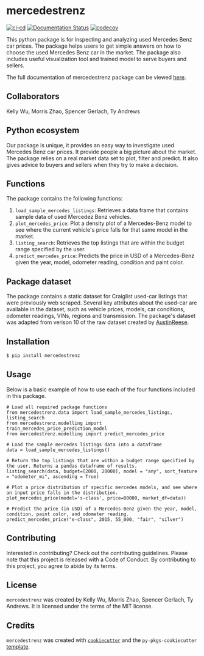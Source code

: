 # mercedestrenz
[![ci-cd](https://github.com/UBC-MDS/mercedestrenz/actions/workflows/ci-cd.yml/badge.svg)](https://github.com/UBC-MDS/mercedestrenz/actions/workflows/ci-cd.yml)
[![Documentation Status](https://readthedocs.org/projects/mercedestrenz/badge/?version=latest)](https://mercedestrenz.readthedocs.io/en/latest/?badge=latest)
[![codecov](https://codecov.io/gh/UBC-MDS/mercedestrenz/branch/main/graph/badge.svg?token=gGCFt30coe)](https://codecov.io/gh/UBC-MDS/mercedestrenz)

This python package is for inspecting and analyzing used Mercedes Benz car prices. The package helps users to get simple answers on how to choose the used Mercedes Benz car in the market. The package also includes useful visualization tool and trained model to serve buyers and sellers.

The full documentation of mercedestrenz package can be viewed [here](https://mercedestrenz.readthedocs.io/en/latest/index.html).

## Collaborators

Kelly Wu, Morris Zhao, Spencer Gerlach, Ty Andrews

## Python ecosystem

Our package is unique, it provides an easy way to investigate used Mercedes Benz car prices. It provide people a big picture about the market. The package relies on a real market data set to plot, filter and predict. It also gives advice to buyers and sellers when they try to make a decision.

## Functions

The package contains the following functions: 
1. `load_sample_mercedes_listings`: Retrieves a data frame that contains sample data of used Mercedez Benz vehicles.
2. `plot_mercedes_price`: Plot a density plot of a Mercedes-Benz model to see where the current vehicle's price falls for that same model in the market.
3. `listing_search`: Retrieves the top listings that are within the budget range specified by the user.
4. `predict_mercedes_price`: Predicts the price in USD of a Mercedes-Benz given the year, model, odometer reading, condition and paint color.

## Package dataset

The package contains a static dataset for Craiglist used-car listings that were previously web scraped. Several key attributes about the used-car are available in the dataset, such as vehicle prices, models, car conditions, odometer readings, VINs, regions and transmission. The package's dataset was adapted from verison 10 of the raw dataset created by [AustinReese](https://github.com/AustinReese/UsedVehicleSearch).

## Installation

```bash
$ pip install mercedestrenz
```

## Usage

Below is a basic example of how to use each of the four functions included in this package.

```
# Load all required package functions
from mercedestrenz.data import load_sample_mercedes_listings, listing_search
from mercedestrenz.modelling import train_mercedes_price_prediction_model
from mercedestrenz.modelling import predict_mercedes_price

# Load the sample mercedes listings data into a dataframe
data = load_sample_mercedes_listings()

# Return the top listings that are within a budget range specified by the user. Returns a pandas dataframe of results.
listing_search(data, budget=[2000, 20000], model = "any", sort_feature = "odometer_mi", ascending = True)

# Plot a price distribution of specific mercedes models, and see where an input price falls in the distribution.
plot_mercedes_price(model='s-class', price=80000, market_df=data))

# Predict the price (in USD) of a Mercedes-Benz given the year, model, condition, paint color, and odometer reading.
predict_mercedes_price("e-class", 2015, 55_000, "fair", "silver")
```

## Contributing

Interested in contributing? Check out the contributing guidelines. Please note that this project is released with a Code of Conduct. By contributing to this project, you agree to abide by its terms.

## License

`mercedestrenz` was created by Kelly Wu, Morris Zhao, Spencer Gerlach, Ty Andrews. It is licensed under the terms of the MIT license.

## Credits

`mercedestrenz` was created with [`cookiecutter`](https://cookiecutter.readthedocs.io/en/latest/) and the `py-pkgs-cookiecutter` [template](https://github.com/py-pkgs/py-pkgs-cookiecutter).

